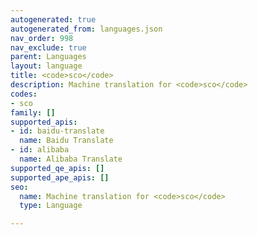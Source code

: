 ```yaml
---
autogenerated: true
autogenerated_from: languages.json
nav_order: 998
nav_exclude: true
parent: Languages
layout: language
title: <code>sco</code>
description: Machine translation for <code>sco</code>
codes:
- sco
family: []
supported_apis:
- id: baidu-translate
  name: Baidu Translate
- id: alibaba
  name: Alibaba Translate
supported_qe_apis: []
supported_ape_apis: []
seo:
  name: Machine translation for <code>sco</code>
  type: Language

---
```


